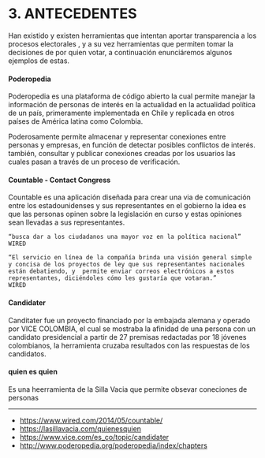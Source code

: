# 3.	ANTECEDENTES

Han existido y existen herramientas que intentan aportar transparencia a los procesos electorales , y a su vez herramientas que permiten tomar la decisiones de por quien votar, a continuación enunciáremos algunos ejemplos de estas. 

#### Poderopedia

Poderopedia es una plataforma de código abierto la cual permite manejar la información de personas de interés en la actualidad en la actualidad política de un país, primeramente implementada en Chile y replicada en otros países de América latina como Colombia.

Poderosamente permite almacenar y representar conexiones entre personas y empresas, en función de detectar posibles conflictos de interés. también, consultar y publicar conexiones creadas por los usuarios las cuales pasan a través de un proceso de verificación.

#### Countable - Contact Congress

Countable es una aplicación diseñada para crear una via de comunicación entre los estadounidenses y sus representantes en el gobierno la idea es que las personas opinen sobre la legislación en curso y estas opiniones sean llevadas a sus representantes.

    “busca dar a los ciudadanos una mayor voz en la política nacional”
    WIRED

    “El servicio en línea de la compañía brinda una visión general simple y concisa de los proyectos de ley que sus representantes nacionales están debatiendo, y  permite enviar correos electrónicos a estos representantes, diciéndoles cómo les gustaría que votaran.”
    WIRED

#### Candidater

Canditater fue un proyecto financiado por la embajada alemana  y operado por VICE COLOMBIA, el cual se mostraba la afinidad de una persona con un candidato presidencial a partir de 27 premisas redactadas por 18 jóvenes colombianos, la herramienta cruzaba resultados con las respuestas de los candidatos.

#### quien es quien

Es una heerramienta de la Silla Vacia que permite obsevar coneciones de personas 



---

* https://www.wired.com/2014/05/countable/
* https://lasillavacia.com/quienesquien
* https://www.vice.com/es_co/topic/candidater
* http://www.poderopedia.org/poderopedia/index/chapters